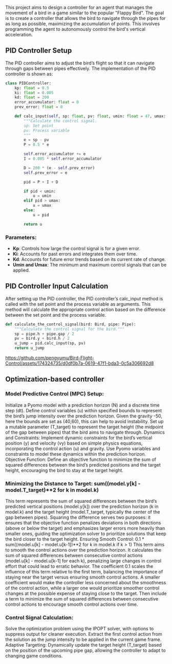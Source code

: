 

This project aims to design a controller for an agent that manages the movement of a bird in a game similar to the popular "Flappy Bird". The goal is to create a controller that allows the bird to navigate through the pipes for as long as possible, maximizing the accumulation of points. This involves programming the agent to autonomously control the bird's vertical acceleration.

## PID Controller Setup
The PID controller aims to adjust the bird’s flight so that it can navigate through gaps between pipes effectively. The implementation of the PID controller is shown as:

```python
class PIDController:
    kp: float = 0.5
    ki: float = 0.005
    kd: float = 200
    error_accumulator: float = 0
    prev_error: float = 0

    def calc_input(self, sp: float, pv: float, umin: float = 47, umax: float = 53) -> float:
        """Calculate the control signal.
        sp: Set point
        pv: Process variable
        """
        e = sp - pv
        P = 0.5 * e

        self.error_accumulator += e
        I = 0.005 * self.error_accumulator

        D = 200 * (e - self.prev_error)
        self.prev_error = e

        pid = P + I + D

        if pid < umin:
            u = umin
        elif pid > umax:
            u = umax
        else:
            u = pid

        return u
```

### Parameters:

- **Kp**: Controls how large the control signal is for a given error.
- **Ki**: Accounts for past errors and integrates them over time.
- **Kd**: Accounts for future error trends based on its current rate of change.
- **Umin and Umax**: The minimum and maximum control signals that can be applied.
  
## PID Controller Input Calculation
After setting up the PID controller, the PID controller’s calc_input method is called with the set point and the process variable as arguments. This method will calculate the appropriate control action based on the difference between the set point and the process variable.


```python
def calculate_the_control_signal(bird: Bird, pipe: Pipe):
    """Calculate the control signal for the bird."""
    sp = pipe.h + pipe.gap / 2
    pv = bird.y + bird.h / 2
    u_jump = pid.calc_input(sp, pv)
    return u_jump
```

https://github.com/pengyumu/Bird-Flight-Control/assets/174324735/d0df0b7a-0619-47f1-bda3-0c5a306692d8


## Optimization-based controller 
### Model Predictive Control (MPC) Setup:
Initialize a Pyomo model with a prediction horizon (N) and a discrete time step (dt).
Define control variables (u) within specified bounds to represent the bird’s jump intensity over the prediction horizon. Given the gravity -50, here the bounds are set as (40,60), this can help to avoid instability.
Set up a mutable parameter (T_target) to represent the target height (the midpoint of the gap between pipes) that the bird aims to navigate through.
Dynamics and Constraints:
Implement dynamic constraints for the bird’s vertical position (y) and velocity (vy) based on simple physics equations, incorporating the control action (u) and gravity.
Use Pyomo variables and constraints to model these dynamics within the prediction horizon.
Objective Function:
Define an objective function to minimize the sum of squared differences between the bird’s predicted positions and the target height, encouraging the bird to stay at the target height.

### Minimizing the Distance to Target: sum((model.y[k] - model.T_target)**2 for k in model.k)
This term represents the sum of squared differences between the bird’s predicted vertical positions (model.y[k]) over the prediction horizon (k in model.k) and the target height (model.T_target, typically the center of the gap between pipes). Squaring the difference serves two purposes: it ensures that the objective function penalizes deviations in both directions (above or below the target) and emphasizes larger errors more heavily than smaller ones, guiding the optimization solver to prioritize solutions that keep the bird closer to the target height.
Ensuring Smooth Control: 0.1 * sum((model.u[k] - model.u[k-1])**2 for k in model.k if k > 1)
This term aims to smooth the control actions over the prediction horizon. It calculates the sum of squared differences between consecutive control actions (model.u[k] - model.u[k-1] for each k), penalizing large changes in control effort that could lead to erratic behavior. The coefficient 0.1 scales the influence of this term relative to the first term, balancing the importance of staying near the target versus ensuring smooth control actions. A smaller coefficient would make the controller less concerned about the smoothness of the control action, while a larger one would prioritize smoother control changes at the possible expense of staying close to the target.
Then include a term to minimize the sum of squared differences between consecutive control actions to encourage smooth control actions over time.

### Control Signal Calculation:
Solve the optimization problem using the IPOPT solver, with options to suppress output for cleaner execution.
Extract the first control action from the solution as the jump intensity to be applied in the current game frame.
Adaptive Targeting:
Dynamically update the target height (T_target) based on the position of the upcoming pipe gap, allowing the controller to adapt to changing game conditions.

